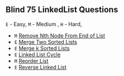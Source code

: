 ## Blind 75 LinkedList Questions

`E` - Easy, `M` - Medium , `H` - Hard,

* `M` [Remove Nth Node From End of List](lc_19_remove_nth_node_from_list/remove_nth_node_from_list.py)
* `E` [Merge Two Sorted Lists](lc_21_merge_two_sorted_lists/merge_two_sorted_lists.py)
* `E` [Merge k Sorted Lists](lc_23_merge_k_sorted_lists/merge_k_sorted_lists.py)
* `E` [Linked List Cycle](lc_141_linkedlist_cycle/linkedlist_cycle.py)
* `M` [Reorder List](lc_143_reorder_list/reorder_list.py)
* `E` [Reverse Linked List](lc_206_reverse_linkedlist/reverse_linkedlist.py)


